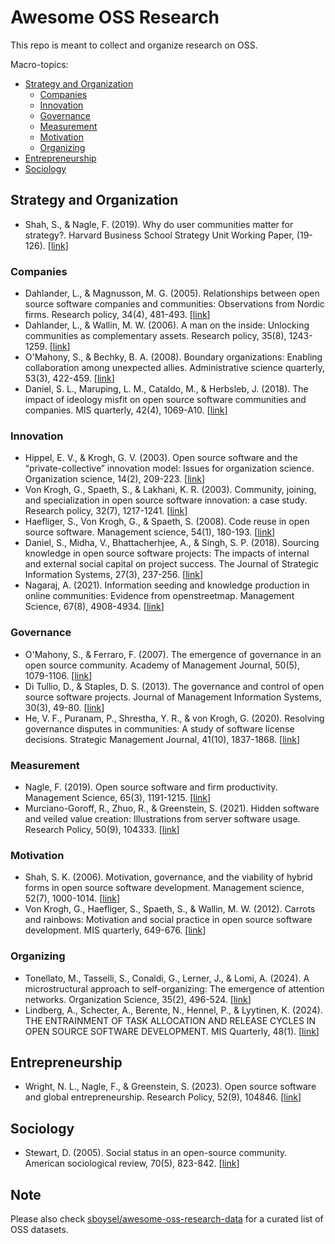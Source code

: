 # Awesome OSS Research

This repo is meant to collect and organize research on OSS.

Macro-topics:
- [Strategy and Organization](#strategy-and-organization)
  - [Companies](#companies)
  - [Innovation](#innovation)
  - [Governance](#governance)
  - [Measurement](#measurement)
  - [Motivation](#motivation)
  - [Organizing](#organizing)
- [Entrepreneurship](#entrepreneurship)
- [Sociology](#sociology)


## Strategy and Organization
- Shah, S., & Nagle, F. (2019). Why do user communities matter for strategy?. Harvard Business School Strategy Unit Working Paper, (19-126). [[link](https://dash.harvard.edu/bitstream/handle/1/37377319/shah,nagle-why-do-user-communities.pdf?sequence=1)]

### Companies
- Dahlander, L., & Magnusson, M. G. (2005). Relationships between open source software companies and communities: Observations from Nordic firms. Research policy, 34(4), 481-493. [[link](https://www.sciencedirect.com/science/article/pii/S0048733305000405)]
- Dahlander, L., & Wallin, M. W. (2006). A man on the inside: Unlocking communities as complementary assets. Research policy, 35(8), 1243-1259. [[link](https://www.sciencedirect.com/science/article/pii/S0048733306001387)]
- O'Mahony, S., & Bechky, B. A. (2008). Boundary organizations: Enabling collaboration among unexpected allies. Administrative science quarterly, 53(3), 422-459. [[link](https://www.sciencedirect.com/science/article/pii/S0048733303000489)]
- Daniel, S. L., Maruping, L. M., Cataldo, M., & Herbsleb, J. (2018). The impact of ideology misfit on open source software communities and companies. MIS quarterly, 42(4), 1069-A10. [[link](https://www.jstor.org/stable/pdf/26635072.pdf)]

### Innovation
- Hippel, E. V., & Krogh, G. V. (2003). Open source software and the “private-collective” innovation model: Issues for organization science. Organization science, 14(2), 209-223. [[link](https://pubsonline.informs.org/doi/abs/10.1287/orsc.14.2.209.14992)]
- Von Krogh, G., Spaeth, S., & Lakhani, K. R. (2003). Community, joining, and specialization in open source software innovation: a case study. Research policy, 32(7), 1217-1241. [[link](https://www.sciencedirect.com/science/article/pii/S0048733303000507#FIG1)]
- Haefliger, S., Von Krogh, G., & Spaeth, S. (2008). Code reuse in open source software. Management science, 54(1), 180-193. [[link](https://pubsonline.informs.org/doi/pdf/10.1287/mnsc.1070.0748?casa_token=Z9u3dxMeIFcAAAAA:g-jOKlDm1dyd52IWaGEQB084QozVGpqkvmEVMzcQjnhAmsCWQbkta8jeIRM6P9thrVvjI1x6eA)]
- Daniel, S., Midha, V., Bhattacherhjee, A., & Singh, S. P. (2018). Sourcing knowledge in open source software projects: The impacts of internal and external social capital on project success. The Journal of Strategic Information Systems, 27(3), 237-256. [[link](https://www.sciencedirect.com/science/article/pii/S0963868716301251)]
- Nagaraj, A. (2021). Information seeding and knowledge production in online communities: Evidence from openstreetmap. Management Science, 67(8), 4908-4934. [[link](https://pubsonline.informs.org/doi/pdf/10.1287/mnsc.2020.3764?casa_token=SQBE24HIgb4AAAAA:iinXgKla6pOB_bPdXru3SIUOQ37b3sakPla6pQilYtmKgqzZby_GNhQDmVupvhKnSkJxEzRMTA)]

### Governance
- O'Mahony, S., & Ferraro, F. (2007). The emergence of governance in an open source community. Academy of Management Journal, 50(5), 1079-1106. [[link](https://www.jstor.org/stable/pdf/20159914.pdf)]
- Di Tullio, D., & Staples, D. S. (2013). The governance and control of open source software projects. Journal of Management Information Systems, 30(3), 49-80. [[link](https://onlinelibrary.wiley.com/doi/pdf/10.1002/smj.3181)]
- He, V. F., Puranam, P., Shrestha, Y. R., & von Krogh, G. (2020). Resolving governance disputes in communities: A study of software license decisions. Strategic Management Journal, 41(10), 1837-1868. [[link](https://onlinelibrary.wiley.com/doi/pdf/10.1002/smj.3181)]

### Measurement
- Nagle, F. (2019). Open source software and firm productivity. Management Science, 65(3), 1191-1215. [[link](https://pubsonline.informs.org/doi/pdf/10.1287/mnsc.2017.2977?casa_token=JEq96eJGqloAAAAA:P-RKQvn-kLG1NiN38gyUQYURuuOc8bBdGlg6X8Jp1ndBLj1akWVyr6zM6WEoNaL-rZtwGtTX0A)]
- Murciano-Goroff, R., Zhuo, R., & Greenstein, S. (2021). Hidden software and veiled value creation: Illustrations from server software usage. Research Policy, 50(9), 104333. [[link](https://www.sciencedirect.com/science/article/pii/S0048733321001323)]

### Motivation
- Shah, S. K. (2006). Motivation, governance, and the viability of hybrid forms in open source software development. Management science, 52(7), 1000-1014. [[link](https://pubsonline.informs.org/doi/pdf/10.1287/mnsc.1060.0553?casa_token=zZA9a5fpF6oAAAAA:GKIVWpUCSlPibewnZ7gQJSvG157RZp6jVYGyUG9LKqR63rebetJHWkHxcnVyrpxfQfGQX2o9tQ)]
- Von Krogh, G., Haefliger, S., Spaeth, S., & Wallin, M. W. (2012). Carrots and rainbows: Motivation and social practice in open source software development. MIS quarterly, 649-676. [[link](https://www.jstor.org/stable/pdf/41703471.pdf)]

### Organizing
- Tonellato, M., Tasselli, S., Conaldi, G., Lerner, J., & Lomi, A. (2024). A microstructural approach to self-organizing: The emergence of attention networks. Organization Science, 35(2), 496-524. [[link](https://pubsonline.informs.org/doi/pdf/10.1287/orsc.2023.1674)]
- Lindberg, A., Schecter, A., Berente, N., Hennel, P., & Lyytinen, K. (2024). THE ENTRAINMENT OF TASK ALLOCATION AND RELEASE CYCLES IN OPEN SOURCE SOFTWARE DEVELOPMENT. MIS Quarterly, 48(1). [[link](https://openurl.ebsco.com/EPDB%3Agcd%3A12%3A25977580/detailv2?sid=ebsco%3Aplink%3Ascholar&id=ebsco%3Agcd%3A175870812&crl=c)]

## Entrepreneurship
- Wright, N. L., Nagle, F., & Greenstein, S. (2023). Open source software and global entrepreneurship. Research Policy, 52(9), 104846. [[link](https://www.sciencedirect.com/science/article/pii/S0048733323001300)]

## Sociology
- Stewart, D. (2005). Social status in an open-source community. American sociological review, 70(5), 823-842. [[link](https://journals.sagepub.com/doi/pdf/10.1177/000312240507000505)]

## Note
Please also check [sboysel/awesome-oss-research-data](https://github.com/sboysel/awesome-oss-research-data) for a curated list of OSS datasets.
